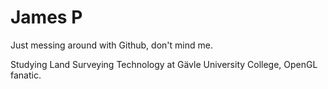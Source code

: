 # James P
 
Just messing around with Github, don't mind me.

Studying Land Surveying Technology at Gävle University College, OpenGL fanatic. 